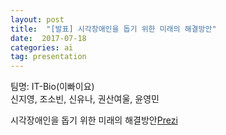```yaml
---  
layout: post  
title:  "[발표] 시각장애인을 돕기 위한 미래의 해결방안"
date:  2017-07-18   
categories: ai   
tag: presentation  
---  
```


팀명: IT-Bio(이빠이요)  
신지영, 조소빈, 신유나, 권산여울, 윤영민  

시각장애인을 돕기 위한 미래의 해결방안[Prezi](https://prezi.com/jjkcqromsvww/)  